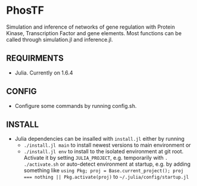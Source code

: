 # PhosTF
Simulation and inference of networks of gene regulation with Protein Kinase, Transcription Factor and gene elements. Most functions can be called through simulation.jl and inference.jl.

## REQUIRMENTS
- Julia. Currently on 1.6.4

## CONFIG
- Configure some commands by running config.sh.

## INSTALL
- Julia dependencies can be insalled with `install.jl` either by running
  - `./install.jl main` to install newest versions to main environment or
  - `./install.jl env` to install to the isolated environment at git root. Activate it by setting `JULIA_PROJECT`, e.g. temporarily with `. ./activate.sh` or auto-detect environment at startup, e.g. by adding something like `using Pkg; proj = Base.current_project(); proj === nothing || Pkg.activate(proj)` to `~/.julia/config/startup.jl`

